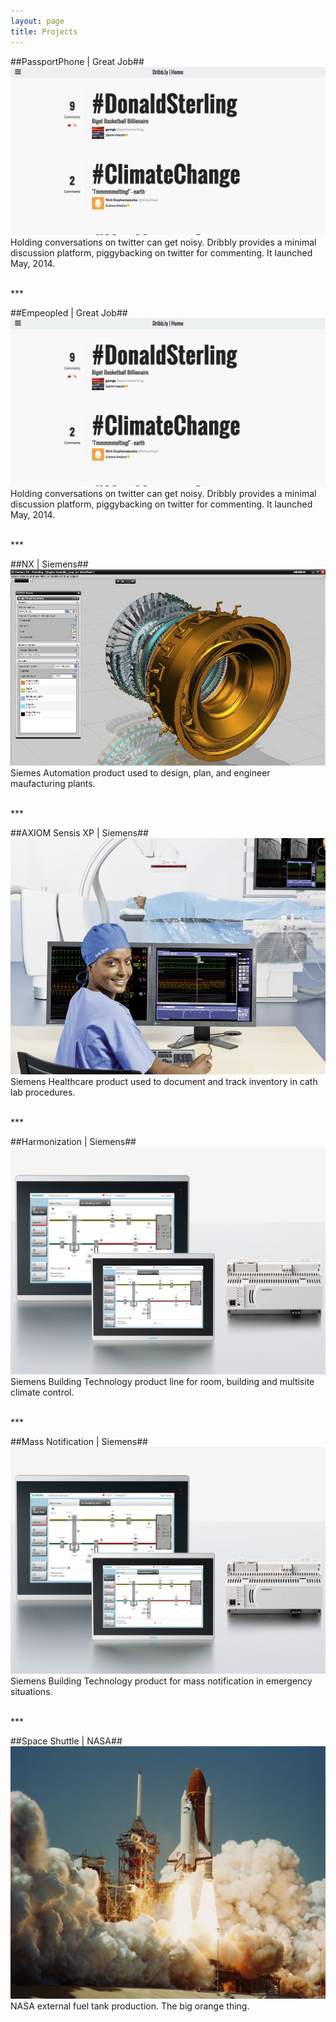```yaml
---
layout: page
title: Projects
---
```


##PassportPhone | Great Job##
[![Dribb.ly](/public/images/projects/dribbly.png "Dribb.ly")](http://dribb.ly/)
Holding conversations on twitter can get noisy.  Dribbly provides a minimal discussion platform, piggybacking on twitter for commenting.  It launched May, 2014.

<br>
***
<br>

##Empeopled | Great Job##
[![Dribb.ly](/public/images/projects/dribbly.png "Dribb.ly")](http://dribb.ly/)
Holding conversations on twitter can get noisy.  Dribbly provides a minimal discussion platform, piggybacking on twitter for commenting.  It launched May, 2014.

<br>
***
<br>

##NX | Siemens##
[![Siemens Automation](/public/images/projects/automation.jpg "Siemens Automation")](http://http://www.plm.automation.siemens.com/en_us/products/nx/)
Siemes Automation product used to design, plan, and engineer maufacturing plants.

<br>
***
<br>

##AXIOM Sensis XP | Siemens##
[![Healthcare](/public/images/projects/healthcare.jpg "Healthcare")](http://www.healthcare.siemens.com/angio/workplaces/sensis/)
Siemens Healthcare product used to document and track inventory in cath lab procedures.

<br>
***
<br>

##Harmonization | Siemens##
[![Harmonization](/public/images/projects/harmonization.jpg "Harmonization")](http://www.buildingtechnologies.siemens.com/bt/global/en/buildingautomation-hvac/building-automation/building-automation-and-control-system-europe-desigo/Pages/desigo.aspx)
Siemens Building Technology product line for room, building and multisite climate control.

<br>
***
<br>

##Mass Notification | Siemens##
[![Mass Notification](/public/images/projects/mass-notification.jpg "Mass Notification")](http://w3.usa.siemens.com/buildingtechnologies/us/en/mass-notification/pages/mass-notification.aspx)
Siemens Building Technology product for mass notification in emergency situations.

<br>
***
<br>

##Space Shuttle | NASA##
[![NASA](/public/images/projects/space-shuttle.jpg "NASA")](http://www.geoffreybyers.com/projects/nasa)
NASA external fuel tank production.  The big orange thing.